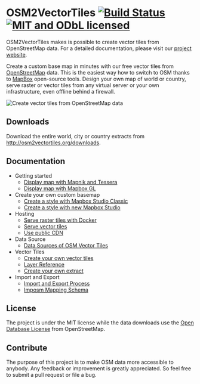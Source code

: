 # OSM2VectorTiles [![Build Status](https://travis-ci.org/osm2vectortiles/osm2vectortiles.svg)](https://travis-ci.org/osm2vectortiles/osm2vectortiles) [![MIT and ODbL licensed](https://img.shields.io/badge/license-MIT/ODbL-blue.svg)](https://github.com/osm2vectortiles/osm2vectortiles#license)


OSM2VectorTiles makes is possible to create vector tiles from OpenStreetMap data. For a detailed documentation, please visit our [project website](http://osm2vectortiles.org/docs/overview.html).

Create a custom base map in minutes with our free vector tiles from [OpenStreetMap](openstreetmap.org) data. 
This is the easiest way how to switch to OSM thanks to [MapBox](https://github.com/mapbox) open-source tools. Design your own map of world or country, serve raster or vector tiles from any virtual server or your own infrastructure, even offline behind a firewall.

![Create vector tiles from OpenStreetMap data](http://osm2vectortiles.org/img/home-banner-icons.png)

## Downloads

Download the entire world, city or country extracts from http://osm2vectortiles.org/downloads.

## Documentation

- Getting started
  - [Display map with Mapnik and Tessera](/docs/get-started)
  - [Display map with Mapbox GL](/docs/display-map-with-mapbox-gl)
- Create your own custom basemap
  - [Create a style with Mapbox Studio Classic](/docs/create-map-with-mapbox-studio-classic)
  - [Create a style with new Mapbox Studio](/docs/create-map-with-mapbox-studio)
- Hosting
  - [Serve raster tiles with Docker](/docs/serve-raster-tiles-docker)
  - [Serve vector tiles](/docs/serve-vector-tiles)
  - [Use public CDN](/docs/use-public-cdn)
- Data Source
  - [Data Sources of OSM Vector Tiles](/docs/data-sources)
- Vector Tiles
  - [Create your own vector tiles](/docs/own-vector-tiles)
  - [Layer Reference](/docs/layer-reference)
  - [Create your own extract](/docs/extracts)
- Import and Export
  - [Import and Export Process](/docs/import-export-process)
  - [Imposm Mapping Schema](/docs/imposm-schema)

## License

The project is under the MIT license while the data downloads use the [Open Database License](http://wiki.openstreetmap.org/wiki/Open_Database_License) from OpenStreetMap.

## Contribute

The purpose of this project is to make OSM data more accessible to anybody. Any feedback or improvement is greatly appreciated. So feel free to submit a pull request or file a bug.
